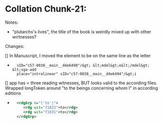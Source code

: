 # Collation Chunk-21:

Notes: 
- "plutarchs's lives", the title of the book is weirdly mixed up with other wirtnesses?

Changes:

[] In Manuscript, I moved the element to be on the same line as the letter
- ```I &lt;lb n="c57-0038__main__20"/&gt;&lt;mod
    sID="c57-0038__main__d4e6490"/&gt; &lt;mdel&gt;e&lt;/mdel&gt; &lt;sga-add
    place="intralinear" sID="c57-0038__main__d4e6494"/&gt;i
    ```
    
[] app has &lt; three reading witnesses, BUT looks valid  to the according files. Wrapped longToken around "to the beings concerning whom I" in according editions
- ```xml
    <rdgGrp n="['to']">
	   <rdg wit="f1823">to</rdg>
	   <rdg wit="f1831">to</rdg>
	</rdgGrp>
	```	